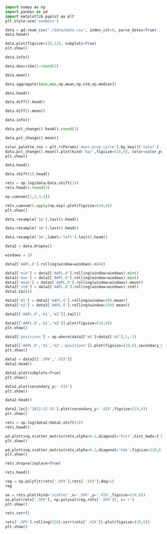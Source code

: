 ```python
import numpy as np
import pandas as pd
import matplotlib.pyplot as plt
plt.style.use('seaborn')
```

```python
data = pd.read_csv('./data/data.csv', index_col=0, parse_dates=True)
data.head()
```

```python
data.plot(figsize=(10,12), subplots=True)
plt.show()
```

```python
data.info()
```

```python
data.describe().round(2)
```

```python
data.mean()
```

```python
data.aggregate([min,max,np.mean,np.std,np.median])
```

```python
data.head()
```

```python
data.diff().head()
```

```python
data.diff().mean()
```

```python
data.info()
```

```python
data.pct_change().head().round(3)
```

```python
data.pct_change().mean()
```

```python
color_palette_sns = plt.rcParams['axes.prop_cycle'].by_key()['color']
data.pct_change().mean().plot(kind='bar',figsize=(10,6), color=color_palette_sns)
plt.show()
```

```python
data.head()
```

```python
data.shift(1).head()
```

```python
rets = np.log(data/data.shift(1))
rets.head().round(3)
```

```python
np.cumsum([1,2,3,4])
```

```python
rets.cumsum().apply(np.exp).plot(figsize=(10,6))
plt.show()
```

```python
data.resample('1w').last().head()
```

```python
data.resample('1m').last().head()
```

```python
data.resample('1m',label='left').last().head()
```

```python
data2 = data.dropna()
```

```python
windows = 10
```

```python
data2['AAPL.O'].rolling(window=windows).min()
```

```python
data2['min'] = data2['AAPL.O'].rolling(window=windows).min()
data2['max'] = data2['AAPL.O'].rolling(window=windows).max()
data2['mean'] = data2['AAPL.O'].rolling(window=windows).mean()
data2['std'] = data2['AAPL.O'].rolling(window=windows).std()
data2.tail()
```

```python
data2['m1'] = data2['AAPL.O'].rolling(window=30).mean()
data2['m2'] = data2['AAPL.O'].rolling(window=250).mean()
```

```python
data2[['AAPL.O','m1','m2']].tail()
```

```python
data2[['AAPL.O','m1','m2']].plot(figsize=(10,6))
plt.show()
```

```python
data2['positions'] = np.where(data2['m1']>data2['m2'],1,-1)
```

```python
data2[['AAPL.O','m1','m2','positions']].plot(figsize=(10,6),secondary_y='positions')
plt.show()
```

```python
data2 = data2[['.SPX','.VIX']]
data2.head()
```

```python
data2.plot(subplots=True)
plt.show()
```

```python
data2.plot(secondary_y='.VIX')
plt.show()
```

```python
data2.head()
```

```python
data2.loc[:'2012-12-31'].plot(secondary_y='.VIX',figsize=(10,6))
plt.show()
```

```python
rets = np.log(data2/data2.shift(1))
rets.head()
```

```python
pd.plotting.scatter_matrix(rets,alpha=0.2,diagonal='hist',hist_kwds={'bins':50},figsize=(10,6))
plt.show()
```

```python
pd.plotting.scatter_matrix(rets,alpha=0.2,diagonal='kde',figsize=(10,6))
plt.show()
```

```python
rets.dropna(inplace=True)
```

```python
rets.head()
```

```python
reg = np.polyfit(rets['.SPX'],rets['.VIX'],deg=1)
reg
```

```python
ax = rets.plot(kind='scatter',x='.SPX',y='.VIX',figsize=(10,6))
ax.plot(rets['.SPX'], np.polyval(reg,rets['.SPX']), c='r')
plt.show()
```

```python
rets.corr()
```

```python
rets['.SPX'].rolling(250).corr(rets['.VIX']).plot(figsize=(10,6))
plt.show()
```

